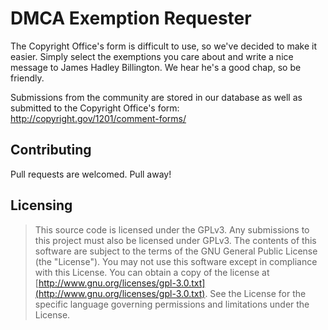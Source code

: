 DMCA Exemption Requester
========================

The Copyright Office's form is difficult to use, so we've decided to make it easier. Simply select the exemptions you care about and write a nice message to James Hadley Billington. We hear he's a good chap, so be friendly.

Submissions from the community are stored in our database as well as submitted to the Copyright Office's form: http://copyright.gov/1201/comment-forms/

## Contributing

Pull requests are welcomed. Pull away!

## Licensing

>    This source code is licensed under the GPLv3.
>    Any submissions to this project must also be licensed under GPLv3.
>    The contents of this software are subject to the terms of the GNU General Public License (the "License").
>    You may not use this software except in compliance with this License.
>    You can obtain a copy of the license at [http://www.gnu.org/licenses/gpl-3.0.txt](http://www.gnu.org/licenses/gpl-3.0.txt).
>    See the License for the specific language governing permissions and limitations under the License.

